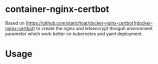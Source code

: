 # container-nginx-certbot

Based on [https://github.com/staticfloat/docker-nginx-certbot](docker-nginx-certbot) to create the nginx and letsencrypt throguh environment parameter which work better on kubernetes and yaml deployment.

# Usage
